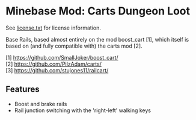 Minebase Mod: Carts Dungeon Loot
================================
See [license.txt](./license.txt) for license information.

Base Rails, based almost entirely on the mod boost_cart [1], which itself is 
based on (and fully compatible with) the carts mod [2].

[1] https://github.com/SmallJoker/boost_cart/  
[2] https://github.com/PilzAdam/carts/  
[3] https://github.com/stujones11/railcart/


Features
----------
- Boost and brake rails
- Rail junction switching with the 'right-left' walking keys
